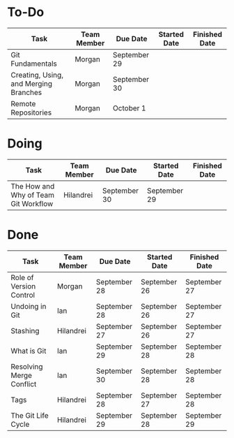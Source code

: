 # To-Do

| Task                                  | Team Member | Due Date     | Started Date | Finished Date |
|---------------------------------------|-------------|--------------|--------------|---------------|
| Git Fundamentals                      | Morgan      | September 29 |              |               |
| Creating, Using, and Merging Branches | Morgan      | September 30 |              |               |
| Remote Repositories                   | Morgan      | October 1    |              |               |

# Doing

| Task                                  | Team Member | Due Date     | Started Date | Finished Date |
|---------------------------------------|-------------|--------------|--------------|---------------|
| The How and Why of Team Git Workflow  | Hilandrei   | September 30 | September 29 |               |


# Done

| Task                                  | Team Member | Due Date     | Started Date | Finished Date |
|---------------------------------------|-------------|--------------|--------------|---------------|
| Role of Version Control               | Morgan      | September 28 | September 26 | September 27  |
| Undoing in Git                        | Ian         | September 28 | September 26 | September 27  |
| Stashing                              | Hilandrei   | September 27 | September 26 | September 27  |
| What is Git                           | Ian         | September 29 | September 28 | September 28  |
| Resolving Merge Conflict              | Ian         | September 30 | September 28 | September 28  |
| Tags                                  | Hilandrei   | September 28 | September 27 | September 28  |
| The Git Life Cycle                    | Hilandrei   | September 29 | September 28 | September 29  |
